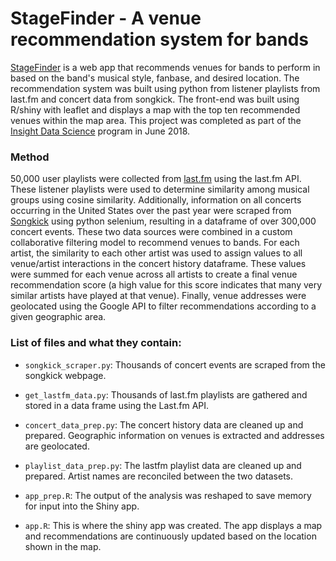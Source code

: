 # StageFinder - A venue recommendation system for bands

[StageFinder](http://stagefinder.site) is a web app that recommends venues for bands to perform in based on the band's musical style, fanbase, and desired location.  The recommendation system was built using python from listener playlists from last.fm and concert data from songkick.  The front-end was built using R/shiny with leaflet and displays a map with the top ten recommended venues within the map area.  This project was completed as part of the [Insight Data Science](https://www.insightdatascience.com/) program in June 2018.

### Method

50,000 user playlists were collected from [last.fm](http://last.fm) using the last.fm API.  These listener playlists were used to determine similarity among musical groups using cosine similarity.  Additionally, information on all concerts occurring in the United States over the past year were scraped from [Songkick](http://songkick.com) using python selenium, resulting in a dataframe of over 300,000 concert events.  These two data sources were combined in a custom collaborative filtering model to recommend venues to bands.  For each artist, the similarity to each other artist was used to assign values to all venue/artist interactions in the concert history dataframe.  These values were summed for each venue across all artists to create a final venue recommendation score (a high value for this score indicates that many very similar artists have played at that venue).  Finally, venue addresses were geolocated using the Google API to filter recommendations according to a given geographic area.  

### List of files and what they contain:

* ```songkick_scraper.py```: Thousands of concert events are scraped from the songkick webpage.

* ```get_lastfm_data.py```: Thousands of last.fm playlists are gathered and stored in a data frame using the Last.fm API.

* ```concert_data_prep.py```: The concert history data are cleaned up and prepared.  Geographic information on venues is extracted and addresses are geolocated.

* ```playlist_data_prep.py```: The lastfm playlist data are cleaned up and prepared.  Artist names are reconciled between the two datasets.

* ```app_prep.R```: The output of the analysis was reshaped to save memory for input into the Shiny app.

* ```app.R```: This is where the shiny app was created.  The app displays a map and recommendations are continuously updated based on the location shown in the map.
